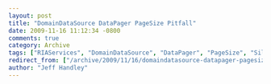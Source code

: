 ```yaml
---
layout: post
title: "DomainDataSource DataPager PageSize Pitfall"
date: 2009-11-16 11:12:34 -0800
comments: true
category: Archive
tags: ["RIAServices", "DomainDataSource", "DataPager", "PageSize", "Silverlight"]
redirect_from: ["/archive/2009/11/16/domaindatasource-datapager-pagesize-pitfall.aspx/"]
author: "Jeff Handley"
---
```


